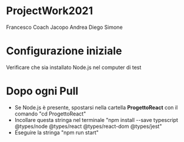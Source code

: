 # ProjectWork2021

Francesco
Coach
Jacopo
Andrea
Diego
Simone

# Configurazione iniziale
Verificare che sia installato Node.js nel computer di test

# Dopo ogni Pull
- Se Node.js è presente, spostarsi nella cartella <b>ProgettoReact</b> con il comando "cd ProgettoReact"
- Incollare questa stringa nel terminale "npm install --save typescript @types/node @types/react @types/react-dom @types/jest"
- Eseguire la stringa "npm run start"
